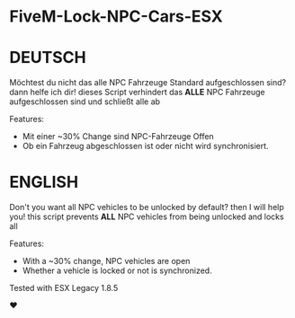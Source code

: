 # FiveM-Lock-NPC-Cars-ESX

# **DEUTSCH**
Möchtest du nicht das alle NPC Fahrzeuge Standard aufgeschlossen sind? dann helfe ich dir! dieses Script verhindert das **ALLE** NPC Fahrzeuge aufgeschlossen sind und schließt alle ab

Features:
- Mit einer ~30% Change sind NPC-Fahrzeuge Offen
- Ob ein Fahrzeug abgeschlossen ist oder nicht wird synchronisiert. 

# **ENGLISH**
Don't you want all NPC vehicles to be unlocked by default? then I will help you! this script prevents **ALL** NPC vehicles from being unlocked and locks all

Features:
- With a ~30% change, NPC vehicles are open
- Whether a vehicle is locked or not is synchronized.

Tested with ESX Legacy 1.8.5

:heart:
